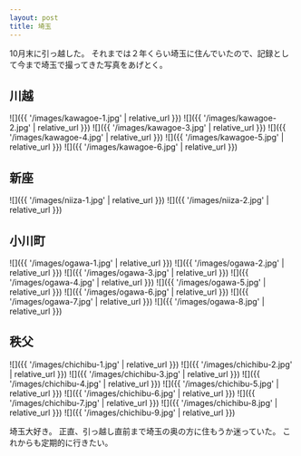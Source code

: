 ```yaml
---
layout: post
title: 埼玉
---
```


10月末に引っ越した。
それまでは２年くらい埼玉に住んでいたので、記録として今まで埼玉で撮ってきた写真をあげとく。

## 川越
![]({{ '/images/kawagoe-1.jpg' | relative_url }})
![]({{ '/images/kawagoe-2.jpg' | relative_url }})
![]({{ '/images/kawagoe-3.jpg' | relative_url }})
![]({{ '/images/kawagoe-4.jpg' | relative_url }})
![]({{ '/images/kawagoe-5.jpg' | relative_url }})
![]({{ '/images/kawagoe-6.jpg' | relative_url }})

## 新座
![]({{ '/images/niiza-1.jpg' | relative_url }})
![]({{ '/images/niiza-2.jpg' | relative_url }})

## 小川町
![]({{ '/images/ogawa-1.jpg' | relative_url }})
![]({{ '/images/ogawa-2.jpg' | relative_url }})
![]({{ '/images/ogawa-3.jpg' | relative_url }})
![]({{ '/images/ogawa-4.jpg' | relative_url }})
![]({{ '/images/ogawa-5.jpg' | relative_url }})
![]({{ '/images/ogawa-6.jpg' | relative_url }})
![]({{ '/images/ogawa-7.jpg' | relative_url }})
![]({{ '/images/ogawa-8.jpg' | relative_url }})

## 秩父
![]({{ '/images/chichibu-1.jpg' | relative_url }})
![]({{ '/images/chichibu-2.jpg' | relative_url }})
![]({{ '/images/chichibu-3.jpg' | relative_url }})
![]({{ '/images/chichibu-4.jpg' | relative_url }})
![]({{ '/images/chichibu-5.jpg' | relative_url }})
![]({{ '/images/chichibu-6.jpg' | relative_url }})
![]({{ '/images/chichibu-7.jpg' | relative_url }})
![]({{ '/images/chichibu-8.jpg' | relative_url }})
![]({{ '/images/chichibu-9.jpg' | relative_url }})

埼玉大好き。
正直、引っ越し直前まで埼玉の奥の方に住もうか迷っていた。
これからも定期的に行きたい。

